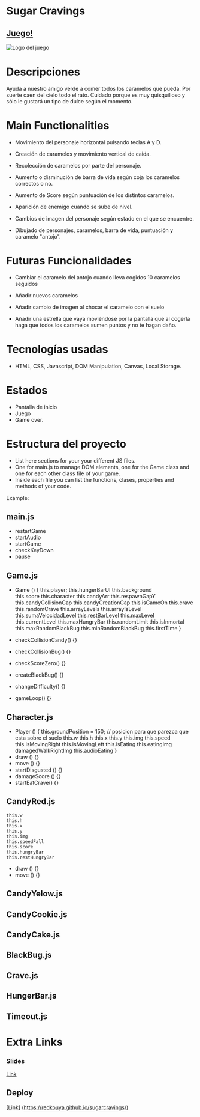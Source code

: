# Sugar Cravings

## [Juego!](https://redkouya.github.io/sugarcravings/)

![Logo del juego](https://github.com/redkouya/sugarcravings/blob/main/images/screens/splashscreen/logo.png?raw=true)


# Descripciones

Ayuda a nuestro amigo verde a comer todos los caramelos que pueda. Por suerte caen del cielo todo el rato. 
Cuidado porque es muy quisquilloso y sólo le gustará un tipo de dulce según el momento.

# Main Functionalities

- Movimiento del personaje horizontal pulsando teclas A y D.

- Creación de caramelos y movimiento vertical de caida.

- Recolección de caramelos por parte del personaje.

- Aumento o disminución de barra de vida según coja los caramelos correctos o no.

- Aumento de Score según puntuación de los distintos caramelos.

- Aparición de enemigo cuando se sube de nivel.

- Cambios de imagen del personaje según estado en el que se encuentre.

- Dibujado de personajes, caramelos, barra de vida, puntuación y caramelo "antojo".


# Futuras Funcionalidades

- Cambiar el caramelo del antojo cuando lleva cogidos 10 caramelos seguidos

- Añadir nuevos caramelos

- Añadir cambio de imagen al chocar el caramelo con el suelo

- Añadir una estrella que vaya moviéndose por la pantalla que al cogerla haga que todos los caramelos sumen puntos y no te hagan daño.



# Tecnologías usadas

- HTML, CSS, Javascript, DOM Manipulation, Canvas, Local Storage.

# Estados

- Pantalla de inicio
- Juego
- Game over.



# Estructura del proyecto

- List here sections for your your different JS files.
- One for main.js to manage DOM elements, one for the Game class and one for each other class file of your game.
- Inside each file you can list the functions, clases, properties and methods of your code.

Example:

## main.js

- restartGame
- startAudio
- startGame
- checkKeyDown
- pause

## Game.js

- Game () {
    this.player;
	this.hungerBarUI 
    this.background    
    this.score
    this.character 
    this.candyArr 
    this.respawnGapY 
    this.candyCollisionGap 
    this.candyCreationGap
    this.isGameOn
    this.crave
    this.randomCrave 
    this.arrayLevels 
    this.arrayIsLevel
    this.sumaVelocidadLevel
    this.restBarLevel 
    this.maxLevel 
    this.currentLevel
    this.maxHungryBar
    this.randomLimit 
    this.isInmortal 
    this.maxRandomBlackBug 
    this.minRandomBlackBug 
    this.firstTime 
}

- checkCollisionCandy() {}
- checkCollisionBug() {}
- checkScoreZero() {}
- createBlackBug() {}
- changeDifficulty() {}
- gameLoop() {}


## Character.js 

- Player () {
this.groundPosition = 150; // posicion para que parezca que esta sobre el suelo
    this.w
    this.h 
    this.x 
    this.y
    this.img
    this.speed
    this.isMovingRight 
    this.isMovingLeft 
    this.isEating 
    this.eatingImg
	damagedWalkRightImg
	this.audioEating
}
- draw () {}
- move () {}
- startDisgusted () {}
- damageScore () {}
- startEatCrave() {}

## CandyRed.js

	this.w 
    this.h    
    this.x
    this.y
    this.img    
    this.speedFall 
    this.score
    this.hungryBar
    this.restHungryBar
	
- draw () {}
- move () {}

## CandyYelow.js
## CandyCookie.js
## CandyCake.js
## BlackBug.js
## Crave.js
## HungerBar.js
## Timeout.js



# Extra Links 


### Slides
[Link](www.your-slides-url-here.com)

## Deploy

[Link] (https://redkouya.github.io/sugarcravings/)

